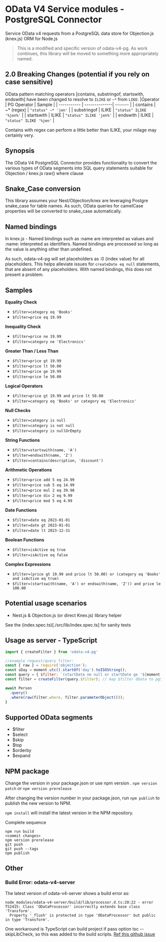 # OData V4 Service modules - PostgreSQL Connector

Service OData v4 requests from a PostgreSQL data store for Objection.js (knex.js) ORM for Node.js

> This is a modified and specific version of odata-v4-pg.  As work continues, this library will be moved to something more appropriately named.

## 2.0  Breaking Changes (potential if you rely on case sensitive)

OData pattern matching operators [contains, substringof, startswith, endswith] have been changed to resolve to  `ILIKE` or `~*` from `LIKE`:
|Operator     | PG Operator   | Sample                   | 
| ----------- | --------------| -------                  |
| contains    | ~* (regex)    | `"status" ~* 'jen'`      |
| substringof | ILIKE         | `"status" ILIKE '%jen%'` |
| startswith  | ILIKE         | `"status" ILIKE 'jen%'`  |
| endswith    | ILIKE         | `"status" ILIKE '%jen'`  |

Contains with regex can perform a little better than ILIKE, your milage may certainly very.

## Synopsis
The OData V4 PostgreSQL Connector provides functionality to convert the various types of OData segments
into SQL query statements suitable for Objection / knex.js raw() where clause

## Snake_Case conversion
This library assumes your Nest/Objection/knex are leveraging Postgre snake_case for table names.
As such, OData queries for camelCase properties will be converted to snake_case automatically.

## Named bindings
In knex.js - Named bindings such as :name are interpreted as values and :name: interpreted as identifiers. Named bindings are processed so long as the value is anything other than undefined.

As such, odata-v4-pg will set placeholders as :0 (index value) for all placeholders.
This helps alleviate issues for `createDate eq null` statements, that are absent of any placeholders. With named bindings, this does not present a problem.


## Samples

**Equality Check**

- `$filter=category eq 'Books'`
- `$filter=price eq 19.99`

**Inequality Check**

- `$filter=price ne 19.99`
- `$filter=category ne 'Electronics'`

**Greater Than / Less Than**

- `$filter=price gt 19.99`
- `$filter=price lt 50.00`
- `$filter=price ge 19.99`
- `$filter=price le 50.00`

**Logical Operators**

- `$filter=price gt 19.99 and price lt 50.00`
- `$filter=category eq 'Books' or category eq 'Electronics'`

**Null Checks**

- `$filter=category is null`
- `$filter=category is not null`
- `$filter=category is nullOrEmpty`

**String Functions**

- `$filter=startswith(name, 'A')`
- `$filter=endswith(name, 'Z')`
- `$filter=contains(description, 'discount')`

**Arithmetic Operations**

- `$filter=price add 5 eq 24.99`
- `$filter=price sub 5 eq 14.99`
- `$filter=price mul 2 eq 39.98`
- `$filter=price div 2 eq 9.99`
- `$filter=price mod 5 eq 4.99`

**Date Functions**

- `$filter=date eq 2023-01-01`
- `$filter=date gt 2023-01-01`
- `$filter=date lt 2023-12-31`

**Boolean Functions**

- `$filter=isActive eq true`
- `$filter=isActive eq false`

**Complex Expressions**

- `$filter=(price gt 19.99 and price lt 50.00) or (category eq 'Books' and isActive eq true)`
- `$filter=(startswith(name, 'A') or endswith(name, 'Z')) and price le 100.00`




## Potential usage scenarios

- Nest.js & Objection.js (or direct Knex.js) library helper

See the (index.spec.ts)[./src/lib/index.spec.ts] for sanity tests

## Usage as server - TypeScript

```javascript
import { createFilter } from 'odata-v4-pg'

//example request/query filter:  
const { raw } = require('objection');
const sDay = moment.utc().startOf('day').toISOString();
const query = { $filter: `(startDate ne null or startDate ge '${moment.utc().startOf('day').toISOString()}')`, $expand: '' };
const filter = createFilter(query.$filter); // map $filter OData to pgSql statement

await Person
  .query()
  .where(raw(filter.where, filter.parameterObject()));
}
```



## Supported OData segments

* $filter
* $select
* $skip
* $top
* $orderby
* $expand

## NPM package
Change the version in your package.json or use npm version <new-version>.
`npm version patch` or `npm version prerelease`

After changing the version number in your package.json, run `npm publish` to publish the new version to NPM.

`npm install` will install the latest version in the NPM repository.

Complete sequence

```
npm run build
<commit changes>
npm version prerelease
git push
git push --tags 
npm publish
```


## Other

### Build Error: odata-v4-server

The latest version of odata-v4-server shows a build error as:

```
node_modules/odata-v4-server/build/lib/processor.d.ts:20:22 - error TS2415: Class 'ODataProcessor' incorrectly extends base class 'Transform'.
  Property '_flush' is protected in type 'ODataProcessor' but public in type 'Transform'.
```
One workaround is  TypeScript can build project if pass option tsc --skipLibCheck, so this was added to the build scripts.  [Ref this github issue](https://github.com/jaystack/odata-v4-server/issues/35)
